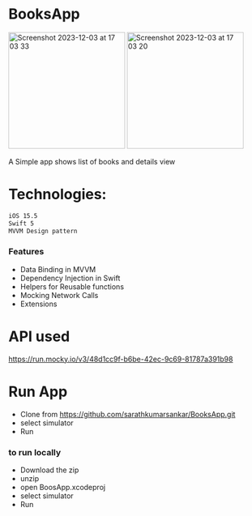 # BooksApp
<img width="230" alt="Screenshot 2023-12-03 at 17 03 33" src="https://github.com/sarathkumarsankar/BooksApp/assets/12977299/aca94209-96ba-4f2b-94ac-a706c3fb8f92">
<img width="230" alt="Screenshot 2023-12-03 at 17 03 20" src="https://github.com/sarathkumarsankar/BooksApp/assets/12977299/106cbbe3-f796-4f4b-8c96-88a39dac6360">


A Simple app shows list of books and details view

# Technologies:
```bash
iOS 15.5
Swift 5
MVVM Design pattern
```
### Features
- Data Binding in MVVM
- Dependency Injection in Swift
- Helpers for Reusable functions
- Mocking Network Calls
- Extensions

# API used

https://run.mocky.io/v3/48d1cc9f-b6be-42ec-9c69-81787a391b98 

# Run App

- Clone from https://github.com/sarathkumarsankar/BooksApp.git
- select simulator
- Run

### to run locally

- Download the zip
- unzip
- open BoosApp.xcodeproj
- select simulator
- Run


